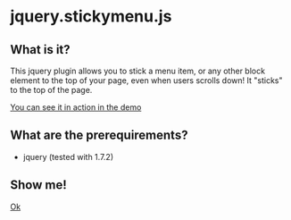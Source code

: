 # jquery.stickymenu.js

## What is it?
This jquery plugin allows you to stick a menu item, or any other block element to the top of your page, even when users scrolls down! It "sticks" to the top of the page.

[You can see it in action in the demo](demo/index.html)

## What are the prerequirements?
* jquery (tested with 1.7.2)

## Show me!
[Ok](demo/index.html)

